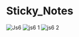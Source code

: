 # Sticky_Notes
![Js6](https://github.com/Harizibam7/Sticky_Notes/assets/119025141/7700e205-c908-48a6-8997-ff3b6137961c)
![js6 1](https://github.com/Harizibam7/Sticky_Notes/assets/119025141/d455db95-f187-4f1c-b9b0-122fba5eb076)
![js6 2](https://github.com/Harizibam7/Sticky_Notes/assets/119025141/345fa439-979e-4413-9718-49f7fa628336)
